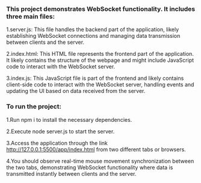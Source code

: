 ### This project demonstrates WebSocket functionality. It includes three main files:

1.server.js: This file handles the backend part of the application, likely establishing WebSocket connections and managing data transmission between clients and the server.

2.index.html: This HTML file represents the frontend part of the application. It likely contains the structure of the webpage and might include JavaScript code to interact with the WebSocket server.

3.index.js: This JavaScript file is part of the frontend and likely contains client-side code to interact with the WebSocket server, handling events and updating the UI based on data received from the server.

### To run the project:

1.Run npm i to install the necessary dependencies.

2.Execute node server.js to start the server.

3.Access the application through the link http://127.0.0.1:5500/app/index.html from two different tabs or browsers.

4.You should observe real-time mouse movement synchronization between the two tabs, demonstrating WebSocket functionality where data is transmitted instantly between clients and the server.